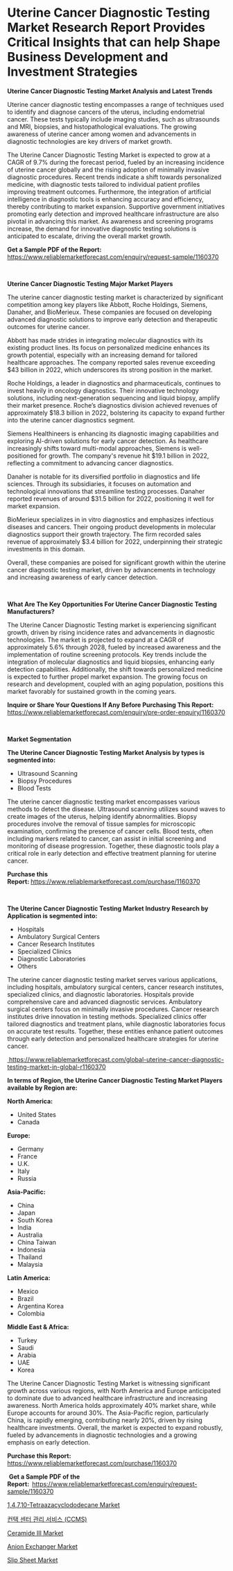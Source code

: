 <p><h1>Uterine Cancer Diagnostic Testing Market Research Report Provides Critical Insights that can help Shape Business Development and Investment Strategies</h1></p><p><strong>Uterine Cancer Diagnostic Testing Market Analysis and Latest Trends</strong></p>
<p><p>Uterine cancer diagnostic testing encompasses a range of techniques used to identify and diagnose cancers of the uterus, including endometrial cancer. These tests typically include imaging studies, such as ultrasounds and MRI, biopsies, and histopathological evaluations. The growing awareness of uterine cancer among women and advancements in diagnostic technologies are key drivers of market growth.</p><p>The Uterine Cancer Diagnostic Testing Market is expected to grow at a CAGR of 9.7% during the forecast period, fueled by an increasing incidence of uterine cancer globally and the rising adoption of minimally invasive diagnostic procedures. Recent trends indicate a shift towards personalized medicine, with diagnostic tests tailored to individual patient profiles improving treatment outcomes. Furthermore, the integration of artificial intelligence in diagnostic tools is enhancing accuracy and efficiency, thereby contributing to market expansion. Supportive government initiatives promoting early detection and improved healthcare infrastructure are also pivotal in advancing this market. As awareness and screening programs increase, the demand for innovative diagnostic testing solutions is anticipated to escalate, driving the overall market growth.</p></p>
<p><strong>Get a Sample PDF of the Report:&nbsp;</strong> <a href="https://www.reliablemarketforecast.com/enquiry/request-sample/1160370">https://www.reliablemarketforecast.com/enquiry/request-sample/1160370</a></p>
<p>&nbsp;</p>
<p><strong>Uterine Cancer Diagnostic Testing Major Market Players</strong></p>
<p><p>The uterine cancer diagnostic testing market is characterized by significant competition among key players like Abbott, Roche Holdings, Siemens, Danaher, and BioMerieux. These companies are focused on developing advanced diagnostic solutions to improve early detection and therapeutic outcomes for uterine cancer.</p><p>Abbott has made strides in integrating molecular diagnostics with its existing product lines. Its focus on personalized medicine enhances its growth potential, especially with an increasing demand for tailored healthcare approaches. The company reported sales revenue exceeding $43 billion in 2022, which underscores its strong position in the market.</p><p>Roche Holdings, a leader in diagnostics and pharmaceuticals, continues to invest heavily in oncology diagnostics. Their innovative technology solutions, including next-generation sequencing and liquid biopsy, amplify their market presence. Roche’s diagnostics division achieved revenues of approximately $18.3 billion in 2022, bolstering its capacity to expand further into the uterine cancer diagnostics segment. </p><p>Siemens Healthineers is enhancing its diagnostic imaging capabilities and exploring AI-driven solutions for early cancer detection. As healthcare increasingly shifts toward multi-modal approaches, Siemens is well-positioned for growth. The company's revenue hit $19.1 billion in 2022, reflecting a commitment to advancing cancer diagnostics.</p><p>Danaher is notable for its diversified portfolio in diagnostics and life sciences. Through its subsidiaries, it focuses on automation and technological innovations that streamline testing processes. Danaher reported revenues of around $31.5 billion for 2022, positioning it well for market expansion.</p><p>BioMerieux specializes in in vitro diagnostics and emphasizes infectious diseases and cancers. Their ongoing product developments in molecular diagnostics support their growth trajectory. The firm recorded sales revenue of approximately $3.4 billion for 2022, underpinning their strategic investments in this domain.</p><p>Overall, these companies are poised for significant growth within the uterine cancer diagnostic testing market, driven by advancements in technology and increasing awareness of early cancer detection.</p></p>
<p>&nbsp;</p>
<p><strong>What Are The Key Opportunities For Uterine Cancer Diagnostic Testing Manufacturers?</strong></p>
<p><p>The Uterine Cancer Diagnostic Testing market is experiencing significant growth, driven by rising incidence rates and advancements in diagnostic technologies. The market is projected to expand at a CAGR of approximately 5.6% through 2028, fueled by increased awareness and the implementation of routine screening protocols. Key trends include the integration of molecular diagnostics and liquid biopsies, enhancing early detection capabilities. Additionally, the shift towards personalized medicine is expected to further propel market expansion. The growing focus on research and development, coupled with an aging population, positions this market favorably for sustained growth in the coming years.</p></p>
<p><strong>Inquire or Share Your Questions If Any Before Purchasing This Report:</strong> <a href="https://www.reliablemarketforecast.com/enquiry/pre-order-enquiry/1160370">https://www.reliablemarketforecast.com/enquiry/pre-order-enquiry/1160370</a></p>
<p>&nbsp;</p>
<p><strong>Market Segmentation</strong></p>
<p><strong>The Uterine Cancer Diagnostic Testing Market Analysis by types is segmented into:</strong></p>
<p><ul><li>Ultrasound Scanning</li><li>Biopsy Procedures</li><li>Blood Tests</li></ul></p>
<p><p>The uterine cancer diagnostic testing market encompasses various methods to detect the disease. Ultrasound scanning utilizes sound waves to create images of the uterus, helping identify abnormalities. Biopsy procedures involve the removal of tissue samples for microscopic examination, confirming the presence of cancer cells. Blood tests, often including markers related to cancer, can assist in initial screening and monitoring of disease progression. Together, these diagnostic tools play a critical role in early detection and effective treatment planning for uterine cancer.</p></p>
<p><strong>Purchase this Report:&nbsp;</strong><a href="https://www.reliablemarketforecast.com/purchase/1160370">https://www.reliablemarketforecast.com/purchase/1160370</a></p>
<p>&nbsp;</p>
<p><strong>The Uterine Cancer Diagnostic Testing Market Industry Research by Application is segmented into:</strong></p>
<p><ul><li>Hospitals</li><li>Ambulatory Surgical Centers</li><li>Cancer Research Institutes</li><li>Specialized Clinics</li><li>Diagnostic Laboratories</li><li>Others</li></ul></p>
<p><p>The uterine cancer diagnostic testing market serves various applications, including hospitals, ambulatory surgical centers, cancer research institutes, specialized clinics, and diagnostic laboratories. Hospitals provide comprehensive care and advanced diagnostic services. Ambulatory surgical centers focus on minimally invasive procedures. Cancer research institutes drive innovation in testing methods. Specialized clinics offer tailored diagnostics and treatment plans, while diagnostic laboratories focus on accurate test results. Together, these entities enhance patient outcomes through early detection and personalized healthcare strategies for uterine cancer.</p></p>
<p><a href="https://www.reliablemarketforecast.com/global-uterine-cancer-diagnostic-testing-market-in-global-r1160370">&nbsp;https://www.reliablemarketforecast.com/global-uterine-cancer-diagnostic-testing-market-in-global-r1160370</a></p>
<p><strong>In terms of Region, the Uterine Cancer Diagnostic Testing Market Players available by Region are:</strong></p>
<p>
    <p> <strong> North America: </strong>
        <ul>
            <li>United States</li>
            <li>Canada</li>
        </ul>
        </p> 
    <p> <strong> Europe: </strong>
        <ul>
            <li>Germany</li>
            <li>France</li>
            <li>U.K.</li>
            <li>Italy</li>
            <li>Russia</li>
        </ul>
        </p> 
    <p> <strong> Asia-Pacific: </strong>
        <ul>
            <li>China</li>
            <li>Japan</li>
            <li>South Korea</li>
            <li>India</li>
            <li>Australia</li>
            <li>China Taiwan</li>
            <li>Indonesia</li>
            <li>Thailand</li>
            <li>Malaysia</li>
        </ul>
        </p> 
    <p> <strong> Latin America: </strong>
        <ul>
            <li>Mexico</li>
            <li>Brazil</li>
            <li>Argentina Korea</li>
            <li>Colombia</li>
        </ul>
        </p> 
    <p> <strong> Middle East & Africa: </strong>
        <ul>
            <li>Turkey</li>
            <li>Saudi</li>
            <li>Arabia</li>
            <li>UAE</li>
            <li>Korea</li>
        </ul>
    </p>
    </p>
<p><p>The Uterine Cancer Diagnostic Testing Market is witnessing significant growth across various regions, with North America and Europe anticipated to dominate due to advanced healthcare infrastructure and increasing awareness. North America holds approximately 40% market share, while Europe accounts for around 30%. The Asia-Pacific region, particularly China, is rapidly emerging, contributing nearly 20%, driven by rising healthcare investments. Overall, the market is expected to expand robustly, fueled by advancements in diagnostic technologies and a growing emphasis on early detection.</p></p>
<p><strong>Purchase this Report: </strong><a href="https://www.reliablemarketforecast.com/purchase/1160370">https://www.reliablemarketforecast.com/purchase/1160370</a></p>
<p>&nbsp;<strong>Get a Sample PDF of the Report:&nbsp;&nbsp;</strong><a href="https://www.reliablemarketforecast.com/enquiry/request-sample/1160370">https://www.reliablemarketforecast.com/enquiry/request-sample/1160370</a></p>
<p><strong></strong></p>
<p><p><a href="https://github.com/RickHolmes3/Market-Research-Report-List-6/blob/main/14710-tetraazacyclododecane-market.md">1,4,7,10-Tetraazacyclododecane Market</a></p><p><a href="https://medium.com/@nargishadi90/%EC%84%B8%EA%B3%84-contact-center-management-services-ccms-market-%EC%9D%80-2024%EC%97%90%EC%84%9C-2031%EB%A1%9C-%EC%97%B0%ED%8F%89%EA%B7%A0-%EC%A6%9D%EA%B0%80%EC%9C%A8%EC%9D%84-%EB%B3%B4%EC%9D%BC-%EA%B2%83%EC%9C%BC%EB%A1%9C-%EC%98%88%EC%83%81%EB%90%A9%EB%8B%88%EB%8B%A4-161ed09d2cab">컨택 센터 관리 서비스 (CCMS)</a></p><p><a href="https://issuu.com/reportprime-2/docs/ceramide-iii-market-size-2030.pptx_cea47d0b5a9168">Ceramide III Market</a></p><p><a href="https://issuu.com/reportprime-2/docs/anion-exchanger-market-size-2030.pp_aafc78aac87395">Anion Exchanger Market</a></p><p><a href="https://www.linkedin.com/pulse/slip-sheet-market-global-regional-analysis-2024-2031-frugal-egon-wggbc?trackingId=ZjwkUqlqT8WFSuvNShL%2BTg%3D%3D">Slip Sheet Market</a></p></p>